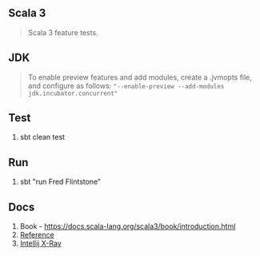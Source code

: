 Scala 3
-------
>Scala 3 feature tests.

JDK
---
>To enable preview features and add modules, create a .jvmopts file, and
>configure as follows: ```"--enable-preview --add-modules jdk.incubator.concurrent"```

Test
----
1. sbt clean test

Run
---
1. sbt "run Fred Flintstone"

Docs
----
1. Book - https://docs.scala-lang.org/scala3/book/introduction.html
2. [Reference](https://docs.scala-lang.org/scala3/reference/overview.htmls)
3. [Intellij X-Ray](https://blog.jetbrains.com/scala/2023/12/21/the-x-ray-mode/)